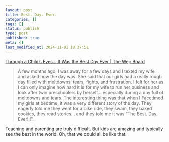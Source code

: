 ```yaml
---
layout: post
title: Best. Day. Ever.
categories: []
tags: []
status: publish
type: post
published: true
meta: {}
last_modified_at: 2024-11-01 18:37:51
---
```


[Through a Child’s Eyes… It Was the Best Day Ever | The Wejr Board](http://chriswejr.com/2015/09/09/through-a-childs-eyes-it-was-the-best-day-ever/)


>A few months ago, I was away for a few days and I texted my wife and asked how the day was. She said that our girls had a really rough day filled with meltdowns, tears, fights, and frustration. I felt for her as I can only imagine how hard it is for my wife to run her business and look after twin preschoolers by herself… especially during a day full of meltdowns and tears. The interesting thing was that when I Facetimed my girls at bedtime, it was a very different story of the day.  They eagerly told me they went for a bike ride, they swam, they baked cookies, they read stories… and they told me it was “The Best. Day. Ever!!!”.



Teaching and parenting are truly difficult. But kids are amazing and typically see the best in the world. Oh, that we could all be like that.
